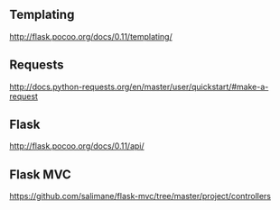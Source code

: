 ## Templating
http://flask.pocoo.org/docs/0.11/templating/

## Requests
http://docs.python-requests.org/en/master/user/quickstart/#make-a-request

## Flask
http://flask.pocoo.org/docs/0.11/api/

## Flask MVC
https://github.com/salimane/flask-mvc/tree/master/project/controllers
